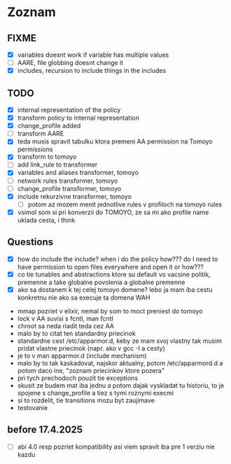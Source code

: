 # Zoznam

## FIXME

- [x] variables doesnt work if variable has multiple values
- [ ] AARE, file globbing doesnt change it
- [x] includes, recursion to include things in the includes

## TODO

- [x] internal representation of the policy
- [x] transform policy to internal representation
- [x] change_profile added
- [ ] transform AARE
- [x] teda musis spravit tabulku ktora premeni AA permission na Tomoyo permissions
- [x] transform to tomoyo
- [ ] add link_rule to transformer
- [x] variables and aliases transformer, tomoyo
- [ ] network rules transformer, tomoyo
- [ ] change_profile transformer, tomoyo
- [x] include rekurzivne transformer, tomoyo
  - [ ] potom az mozem menit jednotlive rules v profiloch na tomoyo rules

- [x] vsimol som si pri konverzii do TOMOYO, ze sa mi ako profile name uklada cesta, i think

## Questions

- [x] how do include the include? when i do the policy how??? do I need to have permission to open files everywhere and open it or how???
- [x] co tie tunables and abstractions ktore su default vo vacsine politik, premenne a take globalne povolenia a globalne premenne
- [x] ako sa dostanem k tej celej tomoyo domene? lebo ja mam iba cestu konkretnu nie ako sa execuje ta domena WAH

- mmap pozriet v elixir, nemal by som to moct preniest do tomoyo
- lock v AA suvisi s fcntl, man fcntl
- chroot sa neda riadit teda cez AA
- malo by to citat ten standardny priecinok
- standardne cest /etc/apparmor.d, keby ze mam svoj vlastny tak musim pridat vlastne priecinok (napr. ako v gcc -I a cesty)
- je to v man apparmor.d (include mechanism)
- malo by to tak kaskadovat, najskor aktualny, potom /etc/apparmord.d a potom daco ine, "zoznam priecinkov ktore pozera"
- pri tych prechodoch pouzit tie exceptions
- skusit ze budem mat iba jednu a potom dajak vyskladat tu historiu, to je spojene s change_profile a tiez s tymi roznymi execmi
- si to rozdelit, tie transitions mozu byt zaujimave
- testovanie

## before 17.4.2025

- [ ] abi 4.0 resp pozriet kompatibility asi viem spravit iba pre 1 verziu nie kazdu
